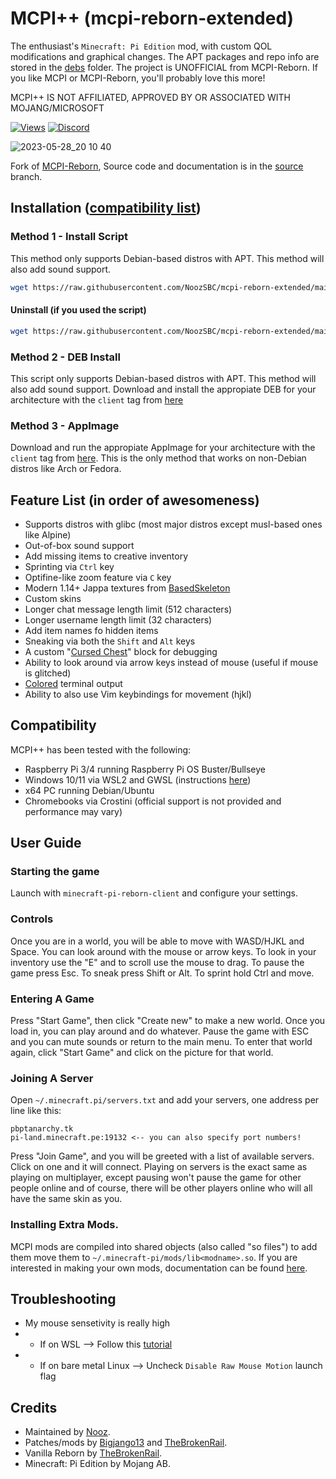 # MCPI++ (mcpi-reborn-extended)
The enthusiast's `Minecraft: Pi Edition` mod, with custom QOL modifications and graphical changes. The APT packages and repo info are stored in the [debs](debs/) folder. The project is UNOFFICIAL from MCPI-Reborn. If you like MCPI or MCPI-Reborn, you'll probably love this more!

MCPI++ IS NOT AFFILIATED, APPROVED BY OR ASSOCIATED WITH MOJANG/MICROSOFT

[![Views](https://hits.seeyoufarm.com/api/count/incr/badge.svg?url=https%3A%2F%2Fgithub.com%2FNoozAbooz%2Fmcpi-reborn-extended&count_bg=%2379C83D&title_bg=%23555555&icon=&icon_color=%23E7E7E7&title=hits&edge_flat=false)](https://hits.seeyoufarm.com)
[![Discord](https://badgen.net/badge/icon/discord?icon=discord&label=Get%20support%20on)](https://discord.gg/XJJNG9jTuh)

![2023-05-28_20 10 40](https://github.com/NoozSBC/mcpi-reborn-extended/assets/44128563/bcfab15a-ef0b-4601-b614-81e203945bcd)

Fork of [MCPI-Reborn](https://gitea.thebrokenrail.com/TheBrokenRail/minecraft-pi-reborn),
Source code and documentation is in the [source](https://github.com/NoozSBC/mcpi-reborn-extended/tree/source) branch.

## Installation ([compatibility list](https://github.com/NoozSBC/mcpi-reborn-extended#compatibility))

### Method 1 - Install Script
This method only supports Debian-based distros with APT. This method will also add sound support.
```bash
wget https://raw.githubusercontent.com/NoozSBC/mcpi-reborn-extended/main/install.sh && bash install.sh
```

#### Uninstall (if you used the script)
```bash
wget https://raw.githubusercontent.com/NoozSBC/mcpi-reborn-extended/main/uninstall.sh && bash uninstall.sh
```

### Method 2 - DEB Install
This script only supports Debian-based distros with APT. This method will also add sound support.
Download and install the appropiate DEB for your architecture with the `client` tag from [here](https://github.com/mobilegmYT/mcpi-reborn-extended/tree/main/debs)

### Method 3 - AppImage
Download and run the appropiate AppImage for your architecture with the `client` tag from [here](https://github.com/mobilegmYT/mcpi-reborn-extended/releases/). This is the only method that works on non-Debian distros like Arch or Fedora.

## Feature List (in order of awesomeness)
- Supports distros with glibc (most major distros except musl-based ones like Alpine)
- Out-of-box sound support
- Add missing items to creative inventory
- Sprinting via `Ctrl` key
- Optifine-like zoom feature via `C` key
- Modern 1.14+ Jappa textures from [BasedSkeleton](https://basedskeleton.github.io/)
- Custom skins
- Longer chat message length limit (512 characters)
- Longer username length limit (32 characters)
- Add item names fo hidden items
- Sneaking via both the `Shift` and `Alt` keys
- A custom "[Cursed Chest](https://media.discordapp.net/attachments/761048906242981948/903080546182242344/2021-10-27_20.39.05.png)" block for debugging
- Ability to look around via arrow keys instead of mouse (useful if mouse is glitched)
- [Colored](https://upww.screenrec.com/images/f_PX5iWMcfs6KLjEyqvmtU10Ozwogl4r3C.png) terminal output
- Ability to also use Vim keybindings for movement (hjkl)

## Compatibility
MCPI++ has been tested with the following:
- Raspberry Pi 3/4 running Raspberry Pi OS Buster/Bullseye
- Windows 10/11 via WSL2 and GWSL (instructions [here](https://www.youtube.com/watch?v=3l-m8O13LYk))
- x64 PC running Debian/Ubuntu
- Chromebooks via Crostini (official support is not provided and performance may vary)

## User Guide
### Starting the game
Launch with `minecraft-pi-reborn-client` and configure your settings.

### Controls
Once you are in a world, you will be able to move with WASD/HJKL and Space.
You can look around with the mouse or arrow keys.
To look in your inventory use the "E" and to scroll use the mouse to drag.
To pause the game press Esc.
To sneak press Shift or Alt.
To sprint hold Ctrl and move.

### Entering A Game
Press "Start Game", then click "Create new" to make a new world. Once you load in, you can play around and do whatever. Pause the game with ESC and you can mute sounds or return to the main menu. To enter that world again, click "Start Game" and click on the picture for that world.

### Joining A Server
Open `~/.minecraft.pi/servers.txt` and add your servers, one address per line like this:
```
pbptanarchy.tk
pi-land.minecraft.pe:19132 <-- you can also specify port numbers!
```
Press "Join Game", and you will be greeted with a list of available servers. Click on one and it will connect. Playing on servers is the exact same as playing on multiplayer, except pausing won't pause the game for other people online and of course, there will be other players online who will all have the same skin as you.

### Installing Extra Mods.
MCPI mods are compiled into shared objects (also called "so files") to add them move them to `~/.minecraft-pi/mods/lib<modname>.so`.
If you are interested in making your own mods, documentation can be found [here](https://github.com/mobilegmYT/mcpi-reborn-extended/blob/source/docs/MODDING.md).

## Troubleshooting
- My mouse sensetivity is really high
- - If on WSL --> Follow this [tutorial](https://www.youtube.com/watch?v=3l-m8O13LYk)
- - If on bare metal Linux --> Uncheck `Disable Raw Mouse Motion` launch flag

## Credits
- Maintained by [Nooz](https://github.com/NoozAbooz).
- Patches/mods by [Bigjango13](https://github.com/bigjango13) and [TheBrokenRail](https://github.com/TheBrokenRail).
- Vanilla Reborn by [TheBrokenRail](https://gitea.thebrokenrail.com/TheBrokenRail/minecraft-pi-reborn).
- Minecraft: Pi Edition by Mojang AB.
